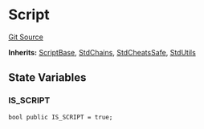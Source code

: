 # Script
[Git Source](https://github.com/metacontract/mc/blob/93e4f2d4a013f48ae1db91ed21bff3eb8a27ce1d/src/devkit/Flattened.sol)

**Inherits:**
[ScriptBase](abstract.ScriptBase.md), [StdChains](abstract.StdChains.md), [StdCheatsSafe](abstract.StdCheatsSafe.md), [StdUtils](abstract.StdUtils.md)


## State Variables
### IS_SCRIPT

```solidity
bool public IS_SCRIPT = true;
```


